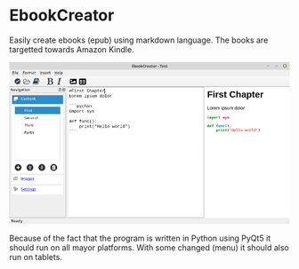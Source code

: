 # EbookCreator
Easily create ebooks (epub) using markdown language.
The books are targetted towards Amazon Kindle.

![](screen.png)

Because of the fact that the program is written in Python using PyQt5 it should run on all mayor platforms. With some changed (menu) it should also run on tablets.

